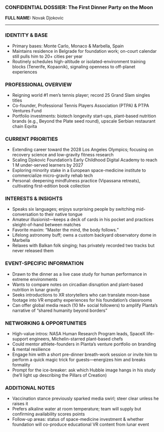 ### CONFIDENTIAL DOSSIER: The First Dinner Party on the Moon

**FULL NAME:** Novak Djokovic

---
### IDENTITY & BASE
- Primary bases: Monte Carlo, Monaco & Marbella, Spain
- Maintains residence in Belgrade for foundation work; on-court calendar still pulls him to 20+ cities per year
- Routinely schedules high-altitude or isolated-environment training blocks (Tenerife, Kopaonik), signaling openness to off-planet experiences

### PROFESSIONAL OVERVIEW
- Reigning world #1 men’s tennis player; record 25 Grand Slam singles titles
- Co-founder, Professional Tennis Players Association (PTPA) & PTPA Ventures Fund
- Portfolio investments: biotech longevity start-ups, plant-based nutrition brands (e.g., Beyond the Plate seed round), upscale Serbian restaurant chain Eqvita

### CURRENT PRIORITIES
- Extending career toward the 2028 Los Angeles Olympics; focusing on recovery science and low-gravity fitness research
- Scaling Djokovic Foundation’s Early Childhood Digital Academy to reach 1 M under-served learners by 2027
- Exploring minority stake in a European space-medicine institute to commercialize micro-gravity rehab tech
- Personal: deepening mindfulness practice (Vipassana retreats), cultivating first-edition book collection

### INTERESTS & INSIGHTS
- Speaks six languages; enjoys surprising people by switching mid-conversation to their native tongue
- Amateur illusionist—keeps a deck of cards in his pocket and practices sleight-of-hand between matches
- Favorite maxim: “Master the mind, the body follows.”
- Lifelong astronomy buff; owns a custom backyard observatory dome in Marbella
- Relaxes with Balkan folk singing; has privately recorded two tracks but never released them

### EVENT-SPECIFIC INFORMATION
- Drawn to the dinner as a live case study for human performance in extreme environments
- Wants to compare notes on circadian disruption and plant-based nutrition in lunar gravity
- Seeks introductions to XR storytellers who can translate moon-base footage into VR empathy experiences for his foundation’s classrooms
- Can offer global media reach (10 M+ social followers) to amplify Planta’s narrative of “shared humanity beyond borders”

### NETWORKING & OPPORTUNITIES
- High-value intros: NASA Human Research Program leads, SpaceX life-support engineers, Michelin-starred plant-based chefs
- Could mentor athlete-founders in Planta’s venture portfolio on branding & mental resilience
- Engage him with a short pre-dinner breath-work session or invite him to perform a quick magic trick for guests—energizes him and breaks formality
- Prompt for the ice-breaker: ask which Hubble image hangs in his study (he’ll light up describing the Pillars of Creation)

### ADDITIONAL NOTES
- Vaccination stance previously sparked media swirl; steer clear unless he raises it
- Prefers alkaline water at room temperature; team will supply but confirming availability scores points
- Follow-up areas: status of space-medicine investment & whether foundation will co-produce educational VR content from lunar event